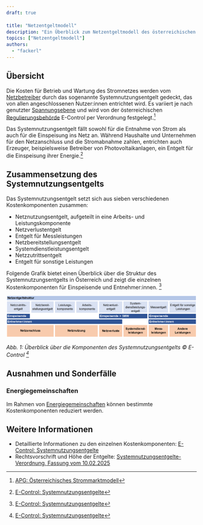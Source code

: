 ```yaml
---
draft: true

title: "Netzentgeltmodell"
description: "Ein Überblick zum Netzentgeltmodell des österreichischen Stromnetzes."
topics: ["Netzentgeltmodell"]
authors:
  - "fackerl"
---
```


## Übersicht

Die Kosten für Betrieb und Wartung des Stromnetzes werden vom [Netzbetreiber](./wissen/akteure/index.md) durch das sogenannte Systemnutzungsentgelt gedeckt, das von allen angeschlossenen Nutzer:innen entrichtet wird. Es variiert je nach genutzter [Spannungsebene](./wissen/stromnetz/index.md) und wird von der österreichischen [Regulierungsbehörde](./wissen/akteure/index.md) E-Control per Verordnung festgelegt.[^1]

Das Systemnutzungsentgelt fällt sowohl für die Entnahme von Strom als auch für die Einspeisung ins Netz an. Während Haushalte und Unternehmen für den Netzanschluss und die Stromabnahme zahlen, entrichten auch Erzeuger, beispielsweise Betreiber von Photovoltaikanlagen, ein Entgelt für die Einspeisung ihrer Energie.[^2]

## Zusammensetzung des Systemnutzungsentgelts

Das Systemnutzungsentgelt setzt sich aus sieben verschiedenen Kostenkomponenten zusammen:

- Netznutzungsentgelt, aufgeteilt in eine Arbeits- und Leistungskomponente
- Netzverlustentgelt
- Entgelt für Messleistungen
- Netzbereitstellungsentgelt
- Systemdienstleistungsentgelt
- Netzzutrittsentgelt
- Entgelt für sonstige Leistungen

Folgende Grafik bietet einen Überblick über die Struktur des Systemnutzungsentgelts in Österreich und zeigt die einzelnen Kostenkomponenten für Einspeisende und Entnehmer:innen. [^2]

<img src="econtrol_systemnutzungsentgelte.png" alt="Überblick Systemnutzungsentgelte © E-Control" />

*Abb. 1: Überblick über die Komponenten des Systemnutzungsentgelts © E-Control [^2]*

## Ausnahmen und Sonderfälle 

### Energiegemeinschaften

Im Rahmen von [Energiegemeinschaften](./wissen/energiegemeinschaften/index.md) können bestimmte Kostenkomponenten reduziert werden.

<!-- Reduktion von Kosten für Bezugsleistung monatlichem Peak bei aFRR? -->

## Weitere Informationen

- Detaillierte Informationen zu den einzelnen Kostenkomponenten: [E-Control: Systemnutzungsentgelte](https://www.e-control.at/industrie/strom/strompreis/systemnutzungsentgelte)
- Rechtsvorschrift und Höhe der Entgelte: [Systemnutzungsentgelte-Verordnung, Fassung vom 10.02.2025](https://www.ris.bka.gv.at/GeltendeFassung.wxe?Abfrage=Bundesnormen&Gesetzesnummer=20010107)

[^1]: [APG: Österreichisches Strommarktmodell](https://markt.apg.at/strommarkt/oesterreichisches-strommarktmodell/)
[^2]: [E-Control: Systemnutzungsentgelte](https://www.e-control.at/industrie/strom/strompreis/systemnutzungsentgelte)
